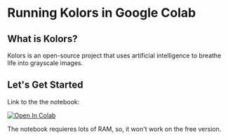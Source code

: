 # Running Kolors in Google Colab

## What is Kolors?

Kolors is an open-source project that uses artificial intelligence to breathe life into grayscale images.

## Let's Get Started
Link to the the notebook:

   [![Open In Colab](https://colab.research.google.com/assets/colab-badge.svg)](https://colab.research.google.com/drive/1gSnD28ioOMD7g4UWDwRSs2G_OXNf3FUa?usp=sharing)

The notebook requieres lots of RAM, so, it won't work on the free version.
